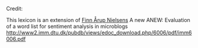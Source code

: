 Credit:

This lexicon is an extension of [Finn Årup Nielsens](https://github.com/fnielsen/afinn)
A new ANEW: Evaluation of a word list for sentiment analysis in microblogs
http://www2.imm.dtu.dk/pubdb/views/edoc_download.php/6006/pdf/imm6006.pdf
